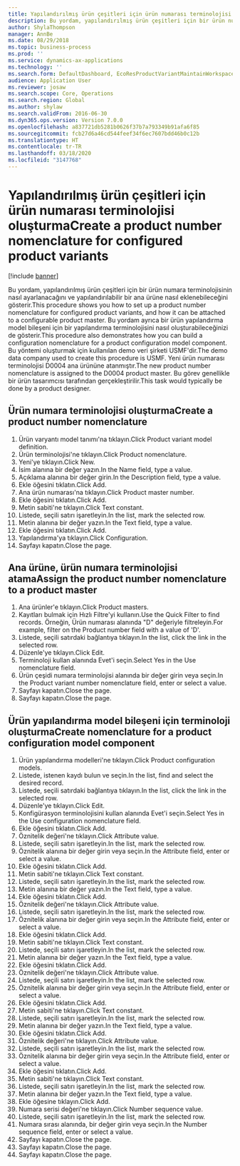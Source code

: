 ```yaml
---
title: Yapılandırılmış ürün çeşitleri için ürün numarası terminolojisi oluşturma
description: Bu yordam, yapılandırılmış ürün çeşitleri için bir ürün numara terminolojisinin nasıl ayarlanacağını ve yapılandırılabilir bir ana ürüne nasıl eklenebileceğini gösterir.
author: ShylaThompson
manager: AnnBe
ms.date: 08/29/2018
ms.topic: business-process
ms.prod: ''
ms.service: dynamics-ax-applications
ms.technology: ''
ms.search.form: DefaultDashboard, EcoResProductVariantMaintainWorkspace, EcoResNomenclature, EcoResProductListPage, EcoResProductDetails, PCProductConfigurationModelListPage, PCProductConfigurationModelDetails
audience: Application User
ms.reviewer: josaw
ms.search.scope: Core, Operations
ms.search.region: Global
ms.author: shylaw
ms.search.validFrom: 2016-06-30
ms.dyn365.ops.version: Version 7.0.0
ms.openlocfilehash: a837721db5281b0626f37b7a793349b91afa6f85
ms.sourcegitcommit: fcb27d6a46cd544feef34f6ec7607bdd46b0c12b
ms.translationtype: HT
ms.contentlocale: tr-TR
ms.lasthandoff: 03/18/2020
ms.locfileid: "3147768"
---
```

# <a name="create-a-product-number-nomenclature-for-configured-product-variants"></a><span data-ttu-id="59ce2-103">Yapılandırılmış ürün çeşitleri için ürün numarası terminolojisi oluşturma</span><span class="sxs-lookup"><span data-stu-id="59ce2-103">Create a product number nomenclature for configured product variants</span></span>

[!include [banner](../../includes/banner.md)]

<span data-ttu-id="59ce2-104">Bu yordam, yapılandırılmış ürün çeşitleri için bir ürün numara terminolojisinin nasıl ayarlanacağını ve yapılandırılabilir bir ana ürüne nasıl eklenebileceğini gösterir.</span><span class="sxs-lookup"><span data-stu-id="59ce2-104">This procedure shows you how to set up a product number nomenclature for configured product variants, and how it can be attached to a configurable product master.</span></span> <span data-ttu-id="59ce2-105">Bu yordam ayrıca bir ürün yapılandırma model bileşeni için bir yapılandırma terminolojisini nasıl oluşturabileceğinizi de gösterir.</span><span class="sxs-lookup"><span data-stu-id="59ce2-105">This procedure also demonstrates how you can build a configuration nomenclature for a product configuration model component.</span></span> <span data-ttu-id="59ce2-106">Bu yöntemi oluşturmak için kullanılan demo veri şirketi USMF'dir.</span><span class="sxs-lookup"><span data-stu-id="59ce2-106">The demo data company used to create this procedure is USMF.</span></span> <span data-ttu-id="59ce2-107">Yeni ürün numarası terminolojisi D0004 ana ürününe atanmıştır.</span><span class="sxs-lookup"><span data-stu-id="59ce2-107">The new product number nomenclature is assigned to the D0004 product master.</span></span> <span data-ttu-id="59ce2-108">Bu görev genellikle bir ürün tasarımcısı tarafından gerçekleştirilir.</span><span class="sxs-lookup"><span data-stu-id="59ce2-108">This task would typically be done by a product designer.</span></span>


## <a name="create-a-product-number-nomenclature"></a><span data-ttu-id="59ce2-109">Ürün numara terminolojisi oluşturma</span><span class="sxs-lookup"><span data-stu-id="59ce2-109">Create a product number nomenclature</span></span>
1. <span data-ttu-id="59ce2-110">Ürün varyantı model tanımı'na tıklayın.</span><span class="sxs-lookup"><span data-stu-id="59ce2-110">Click Product variant model definition.</span></span>
2. <span data-ttu-id="59ce2-111">Ürün terminolojisi'ne tıklayın.</span><span class="sxs-lookup"><span data-stu-id="59ce2-111">Click Product nomenclature.</span></span>
3. <span data-ttu-id="59ce2-112">Yeni'ye tıklayın.</span><span class="sxs-lookup"><span data-stu-id="59ce2-112">Click New.</span></span>
4. <span data-ttu-id="59ce2-113">İsim alanına bir değer yazın.</span><span class="sxs-lookup"><span data-stu-id="59ce2-113">In the Name field, type a value.</span></span>
5. <span data-ttu-id="59ce2-114">Açıklama alanına bir değer girin.</span><span class="sxs-lookup"><span data-stu-id="59ce2-114">In the Description field, type a value.</span></span>
6. <span data-ttu-id="59ce2-115">Ekle öğesini tıklatın.</span><span class="sxs-lookup"><span data-stu-id="59ce2-115">Click Add.</span></span>
7. <span data-ttu-id="59ce2-116">Ana ürün numarası'na tıklayın.</span><span class="sxs-lookup"><span data-stu-id="59ce2-116">Click Product master number.</span></span>
8. <span data-ttu-id="59ce2-117">Ekle öğesini tıklatın.</span><span class="sxs-lookup"><span data-stu-id="59ce2-117">Click Add.</span></span>
9. <span data-ttu-id="59ce2-118">Metin sabiti'ne tıklayın.</span><span class="sxs-lookup"><span data-stu-id="59ce2-118">Click Text constant.</span></span>
10. <span data-ttu-id="59ce2-119">Listede, seçili satırı işaretleyin.</span><span class="sxs-lookup"><span data-stu-id="59ce2-119">In the list, mark the selected row.</span></span>
11. <span data-ttu-id="59ce2-120">Metin alanına bir değer yazın.</span><span class="sxs-lookup"><span data-stu-id="59ce2-120">In the Text field, type a value.</span></span>
12. <span data-ttu-id="59ce2-121">Ekle öğesini tıklatın.</span><span class="sxs-lookup"><span data-stu-id="59ce2-121">Click Add.</span></span>
13. <span data-ttu-id="59ce2-122">Yapılandırma'ya tıklayın.</span><span class="sxs-lookup"><span data-stu-id="59ce2-122">Click Configuration.</span></span>
14. <span data-ttu-id="59ce2-123">Sayfayı kapatın.</span><span class="sxs-lookup"><span data-stu-id="59ce2-123">Close the page.</span></span>

## <a name="assign-the-product-number-nomenclature-to-a-product-master"></a><span data-ttu-id="59ce2-124">Ana ürüne, ürün numara terminolojisi atama</span><span class="sxs-lookup"><span data-stu-id="59ce2-124">Assign the product number nomenclature to a product master</span></span>
1. <span data-ttu-id="59ce2-125">Ana ürünler'e tıklayın.</span><span class="sxs-lookup"><span data-stu-id="59ce2-125">Click Product masters.</span></span>
2. <span data-ttu-id="59ce2-126">Kayıtları bulmak için Hızlı Filtre'yi kullanın.</span><span class="sxs-lookup"><span data-stu-id="59ce2-126">Use the Quick Filter to find records.</span></span> <span data-ttu-id="59ce2-127">Örneğin, Ürün numarası alanında "D" değeriyle filtreleyin.</span><span class="sxs-lookup"><span data-stu-id="59ce2-127">For example, filter on the Product number field with a value of 'D'.</span></span>
3. <span data-ttu-id="59ce2-128">Listede, seçili satırdaki bağlantıya tıklayın.</span><span class="sxs-lookup"><span data-stu-id="59ce2-128">In the list, click the link in the selected row.</span></span>
4. <span data-ttu-id="59ce2-129">Düzenle'ye tıklayın.</span><span class="sxs-lookup"><span data-stu-id="59ce2-129">Click Edit.</span></span>
5. <span data-ttu-id="59ce2-130">Terminoloji kullan alanında Evet'i seçin.</span><span class="sxs-lookup"><span data-stu-id="59ce2-130">Select Yes in the Use nomenclature field.</span></span>
6. <span data-ttu-id="59ce2-131">Ürün çeşidi numara terminolojisi alanında bir değer girin veya seçin.</span><span class="sxs-lookup"><span data-stu-id="59ce2-131">In the Product variant number nomenclature field, enter or select a value.</span></span>
7. <span data-ttu-id="59ce2-132">Sayfayı kapatın.</span><span class="sxs-lookup"><span data-stu-id="59ce2-132">Close the page.</span></span>
8. <span data-ttu-id="59ce2-133">Sayfayı kapatın.</span><span class="sxs-lookup"><span data-stu-id="59ce2-133">Close the page.</span></span>

## <a name="create-nomenclature-for-a-product-configuration-model-component"></a><span data-ttu-id="59ce2-134">Ürün yapılandırma model bileşeni için terminoloji oluşturma</span><span class="sxs-lookup"><span data-stu-id="59ce2-134">Create nomenclature for a product configuration model component</span></span>
1. <span data-ttu-id="59ce2-135">Ürün yapılandırma modelleri'ne tıklayın.</span><span class="sxs-lookup"><span data-stu-id="59ce2-135">Click Product configuration models.</span></span>
2. <span data-ttu-id="59ce2-136">Listede, istenen kaydı bulun ve seçin.</span><span class="sxs-lookup"><span data-stu-id="59ce2-136">In the list, find and select the desired record.</span></span>
3. <span data-ttu-id="59ce2-137">Listede, seçili satırdaki bağlantıya tıklayın.</span><span class="sxs-lookup"><span data-stu-id="59ce2-137">In the list, click the link in the selected row.</span></span>
4. <span data-ttu-id="59ce2-138">Düzenle'ye tıklayın.</span><span class="sxs-lookup"><span data-stu-id="59ce2-138">Click Edit.</span></span>
5. <span data-ttu-id="59ce2-139">Konfigürasyon terminolojisini kullan alanında Evet'i seçin.</span><span class="sxs-lookup"><span data-stu-id="59ce2-139">Select Yes in the Use configuration nomenclature field.</span></span>
6. <span data-ttu-id="59ce2-140">Ekle öğesini tıklatın.</span><span class="sxs-lookup"><span data-stu-id="59ce2-140">Click Add.</span></span>
7. <span data-ttu-id="59ce2-141">Öznitelik değeri'ne tıklayın.</span><span class="sxs-lookup"><span data-stu-id="59ce2-141">Click Attribute value.</span></span>
8. <span data-ttu-id="59ce2-142">Listede, seçili satırı işaretleyin.</span><span class="sxs-lookup"><span data-stu-id="59ce2-142">In the list, mark the selected row.</span></span>
9. <span data-ttu-id="59ce2-143">Öznitelik alanına bir değer girin veya seçin.</span><span class="sxs-lookup"><span data-stu-id="59ce2-143">In the Attribute field, enter or select a value.</span></span>
10. <span data-ttu-id="59ce2-144">Ekle öğesini tıklatın.</span><span class="sxs-lookup"><span data-stu-id="59ce2-144">Click Add.</span></span>
11. <span data-ttu-id="59ce2-145">Metin sabiti'ne tıklayın.</span><span class="sxs-lookup"><span data-stu-id="59ce2-145">Click Text constant.</span></span>
12. <span data-ttu-id="59ce2-146">Listede, seçili satırı işaretleyin.</span><span class="sxs-lookup"><span data-stu-id="59ce2-146">In the list, mark the selected row.</span></span>
13. <span data-ttu-id="59ce2-147">Metin alanına bir değer yazın.</span><span class="sxs-lookup"><span data-stu-id="59ce2-147">In the Text field, type a value.</span></span>
14. <span data-ttu-id="59ce2-148">Ekle öğesini tıklatın.</span><span class="sxs-lookup"><span data-stu-id="59ce2-148">Click Add.</span></span>
15. <span data-ttu-id="59ce2-149">Öznitelik değeri'ne tıklayın.</span><span class="sxs-lookup"><span data-stu-id="59ce2-149">Click Attribute value.</span></span>
16. <span data-ttu-id="59ce2-150">Listede, seçili satırı işaretleyin.</span><span class="sxs-lookup"><span data-stu-id="59ce2-150">In the list, mark the selected row.</span></span>
17. <span data-ttu-id="59ce2-151">Öznitelik alanına bir değer girin veya seçin.</span><span class="sxs-lookup"><span data-stu-id="59ce2-151">In the Attribute field, enter or select a value.</span></span>
18. <span data-ttu-id="59ce2-152">Ekle öğesini tıklatın.</span><span class="sxs-lookup"><span data-stu-id="59ce2-152">Click Add.</span></span>
19. <span data-ttu-id="59ce2-153">Metin sabiti'ne tıklayın.</span><span class="sxs-lookup"><span data-stu-id="59ce2-153">Click Text constant.</span></span>
20. <span data-ttu-id="59ce2-154">Listede, seçili satırı işaretleyin.</span><span class="sxs-lookup"><span data-stu-id="59ce2-154">In the list, mark the selected row.</span></span>
21. <span data-ttu-id="59ce2-155">Metin alanına bir değer yazın.</span><span class="sxs-lookup"><span data-stu-id="59ce2-155">In the Text field, type a value.</span></span>
22. <span data-ttu-id="59ce2-156">Ekle öğesini tıklatın.</span><span class="sxs-lookup"><span data-stu-id="59ce2-156">Click Add.</span></span>
23. <span data-ttu-id="59ce2-157">Öznitelik değeri'ne tıklayın.</span><span class="sxs-lookup"><span data-stu-id="59ce2-157">Click Attribute value.</span></span>
24. <span data-ttu-id="59ce2-158">Listede, seçili satırı işaretleyin.</span><span class="sxs-lookup"><span data-stu-id="59ce2-158">In the list, mark the selected row.</span></span>
25. <span data-ttu-id="59ce2-159">Öznitelik alanına bir değer girin veya seçin.</span><span class="sxs-lookup"><span data-stu-id="59ce2-159">In the Attribute field, enter or select a value.</span></span>
26. <span data-ttu-id="59ce2-160">Ekle öğesini tıklatın.</span><span class="sxs-lookup"><span data-stu-id="59ce2-160">Click Add.</span></span>
27. <span data-ttu-id="59ce2-161">Metin sabiti'ne tıklayın.</span><span class="sxs-lookup"><span data-stu-id="59ce2-161">Click Text constant.</span></span>
28. <span data-ttu-id="59ce2-162">Listede, seçili satırı işaretleyin.</span><span class="sxs-lookup"><span data-stu-id="59ce2-162">In the list, mark the selected row.</span></span>
29. <span data-ttu-id="59ce2-163">Metin alanına bir değer yazın.</span><span class="sxs-lookup"><span data-stu-id="59ce2-163">In the Text field, type a value.</span></span>
30. <span data-ttu-id="59ce2-164">Ekle öğesini tıklatın.</span><span class="sxs-lookup"><span data-stu-id="59ce2-164">Click Add.</span></span>
31. <span data-ttu-id="59ce2-165">Öznitelik değeri'ne tıklayın.</span><span class="sxs-lookup"><span data-stu-id="59ce2-165">Click Attribute value.</span></span>
32. <span data-ttu-id="59ce2-166">Listede, seçili satırı işaretleyin.</span><span class="sxs-lookup"><span data-stu-id="59ce2-166">In the list, mark the selected row.</span></span>
33. <span data-ttu-id="59ce2-167">Öznitelik alanına bir değer girin veya seçin.</span><span class="sxs-lookup"><span data-stu-id="59ce2-167">In the Attribute field, enter or select a value.</span></span>
34. <span data-ttu-id="59ce2-168">Ekle öğesini tıklatın.</span><span class="sxs-lookup"><span data-stu-id="59ce2-168">Click Add.</span></span>
35. <span data-ttu-id="59ce2-169">Metin sabiti'ne tıklayın.</span><span class="sxs-lookup"><span data-stu-id="59ce2-169">Click Text constant.</span></span>
36. <span data-ttu-id="59ce2-170">Listede, seçili satırı işaretleyin.</span><span class="sxs-lookup"><span data-stu-id="59ce2-170">In the list, mark the selected row.</span></span>
37. <span data-ttu-id="59ce2-171">Metin alanına bir değer yazın.</span><span class="sxs-lookup"><span data-stu-id="59ce2-171">In the Text field, type a value.</span></span>
38. <span data-ttu-id="59ce2-172">Ekle öğesine tıklayın.</span><span class="sxs-lookup"><span data-stu-id="59ce2-172">Click Add.</span></span>
39. <span data-ttu-id="59ce2-173">Numara serisi değeri'ne tıklayın.</span><span class="sxs-lookup"><span data-stu-id="59ce2-173">Click Number sequence value.</span></span>
40. <span data-ttu-id="59ce2-174">Listede, seçili satırı işaretleyin.</span><span class="sxs-lookup"><span data-stu-id="59ce2-174">In the list, mark the selected row.</span></span>
41. <span data-ttu-id="59ce2-175">Numara sırası alanında, bir değer girin veya seçin.</span><span class="sxs-lookup"><span data-stu-id="59ce2-175">In the Number sequence field, enter or select a value.</span></span>
42. <span data-ttu-id="59ce2-176">Sayfayı kapatın.</span><span class="sxs-lookup"><span data-stu-id="59ce2-176">Close the page.</span></span>
43. <span data-ttu-id="59ce2-177">Sayfayı kapatın.</span><span class="sxs-lookup"><span data-stu-id="59ce2-177">Close the page.</span></span>
44. <span data-ttu-id="59ce2-178">Sayfayı kapatın.</span><span class="sxs-lookup"><span data-stu-id="59ce2-178">Close the page.</span></span>

